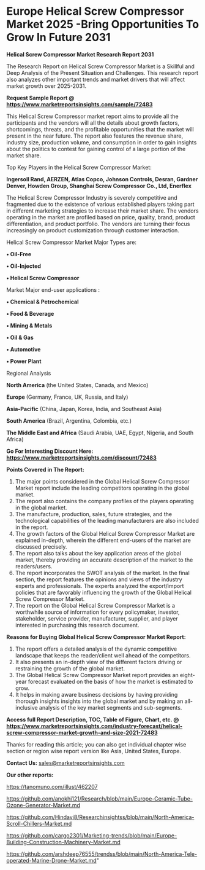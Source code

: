 # Europe Helical Screw Compressor Market 2025 -Bring Opportunities To Grow In Future 2031

<strong>Helical Screw Compressor Market Research Report 2031</strong>

The Research Report on Helical Screw Compressor Market is a Skillful and Deep Analysis of the Present Situation and Challenges. This research report also analyzes other important trends and market drivers that will affect market growth over 2025-2031.

<strong>Request Sample Report @ <a href=https://www.marketreportsinsights.com/sample/72483>https://www.marketreportsinsights.com/sample/72483</a></strong>

This Helical Screw Compressor market report aims to provide all the participants and the vendors will all the details about growth factors, shortcomings, threats, and the profitable opportunities that the market will present in the near future. The report also features the revenue share, industry size, production volume, and consumption in order to gain insights about the politics to contest for gaining control of a large portion of the market share.

Top Key Players in the Helical Screw Compressor Market:

<strong>Ingersoll Rand, AERZEN, Atlas Copco, Johnson Controls, Desran, Gardner Denver, Howden Group, Shanghai Screw Compressor Co., Ltd, Enerflex</strong>

The Helical Screw Compressor Industry is severely competitive and fragmented due to the existence of various established players taking part in different marketing strategies to increase their market share. The vendors operating in the market are profiled based on price, quality, brand, product differentiation, and product portfolio. The vendors are turning their focus increasingly on product customization through customer interaction.

Helical Screw Compressor Market Major Types are:

<strong>• Oil-Free

• Oil-Injected

• Helical Screw Compressor</strong>

Market Major end-user applications :

<strong>• Chemical & Petrochemical

• Food & Beverage

• Mining & Metals

• Oil & Gas

• Automotive

• Power Plant</strong>

Regional Analysis

</u><strong><b>North America</b></strong> (the United States, Canada, and Mexico)

<strong><b>Europe </b></strong>(Germany, France, UK, Russia, and Italy)

<strong><b>Asia-Pacific</b></strong> (China, Japan, Korea, India, and Southeast Asia)

<strong><b>South America</b></strong> (Brazil, Argentina, Colombia, etc.)

<strong><b>The Middle East and Africa</b></strong> (Saudi Arabia, UAE, Egypt, Nigeria, and South Africa)

<strong>Go For Interesting Discount Here: <a href=https://www.marketreportsinsights.com/discount/72483>https://www.marketreportsinsights.com/discount/72483</a></strong>

<strong>Points Covered in The Report:</strong>
<ol>
  <li>The major points considered in the Global Helical Screw Compressor Market report include the leading competitors operating in the global market.</li>
  <li>The report also contains the company profiles of the players operating in the global market.</li>
  <li>The manufacture, production, sales, future strategies, and the technological capabilities of the leading manufacturers are also included in the report.</li>
  <li>The growth factors of the Global Helical Screw Compressor Market are explained in-depth, wherein the different end-users of the market are discussed precisely.</li>
  <li>The report also talks about the key application areas of the global market, thereby providing an accurate description of the market to the readers/users.</li>
  <li>The report incorporates the SWOT analysis of the market. In the final section, the report features the opinions and views of the industry experts and professionals. The experts analyzed the export/import policies that are favorably influencing the growth of the Global Helical Screw Compressor Market.</li>
  <li>The report on the Global Helical Screw Compressor Market is a worthwhile source of information for every policymaker, investor, stakeholder, service provider, manufacturer, supplier, and player interested in purchasing this research document.</li>
</ol>
<strong>Reasons for Buying Global Helical Screw Compressor Market Report:</strong>

<ol>
  <li>The report offers a detailed analysis of the dynamic competitive landscape that keeps the reader/client well ahead of the competitors.</li>
  <li>It also presents an in-depth view of the different factors driving or restraining the growth of the global market.</li>
  <li>The Global Helical Screw Compressor Market report provides an eight-year forecast evaluated on the basis of how the market is estimated to grow.</li>
  <li>It helps in making aware business decisions by having providing thorough insights insights into the global market and by making an all-inclusive analysis of the key market segments and sub-segments.</li>
</ol>
<strong>Access full Report Description, TOC, Table of Figure, Chart, etc. @ <a href=https://www.marketreportsinsights.com/industry-forecast/helical-screw-compressor-market-growth-and-size-2021-72483>https://www.marketreportsinsights.com/industry-forecast/helical-screw-compressor-market-growth-and-size-2021-72483</a></strong>


Thanks for reading this article; you can also get individual chapter wise section or region wise report version like Asia, United States, Europe.

<strong>Contact Us:</strong>
sales@marketreportsinsights.com

<strong>Our other reports:</strong>

<a href=https://tanomuno.com/illust/462207>https://tanomuno.com/illust/462207</a>

<a href=https://github.com/anokhi121/Research/blob/main/Europe-Ceramic-Tube-Ozone-Generator-Market.md>https://github.com/anokhi121/Research/blob/main/Europe-Ceramic-Tube-Ozone-Generator-Market.md</a>

<a href=https://github.com/Hindavi8/Researchinsightss/blob/main/North-America-Scroll-Chillers-Market.md>https://github.com/Hindavi8/Researchinsightss/blob/main/North-America-Scroll-Chillers-Market.md</a>

<a href=https://github.com/cargo2301/Marketing-trends/blob/main/Europe-Building-Construction-Machinery-Market.md>https://github.com/cargo2301/Marketing-trends/blob/main/Europe-Building-Construction-Machinery-Market.md</a>

<a href=https://github.com/arshdeep76555/trendss/blob/main/North-America-Tele-operated-Marine-Drone-Market.md>https://github.com/arshdeep76555/trendss/blob/main/North-America-Tele-operated-Marine-Drone-Market.md</a>"
